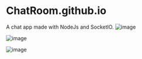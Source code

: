 # ChatRoom.github.io
A chat app made with NodeJs and SocketIO.
![image](https://github.com/Satya610/ChatRoom.github.io/assets/106864248/5777f674-ed20-489a-9dfe-36ae71d1ee0e)

![image](https://github.com/Satya610/ChatRoom.github.io/assets/106864248/194b8806-d081-4b49-a6e1-e444f3bd8763)

![image](https://github.com/Satya610/ChatRoom.github.io/assets/106864248/61694773-587e-4d8c-a3c0-07a6f2986f13)
